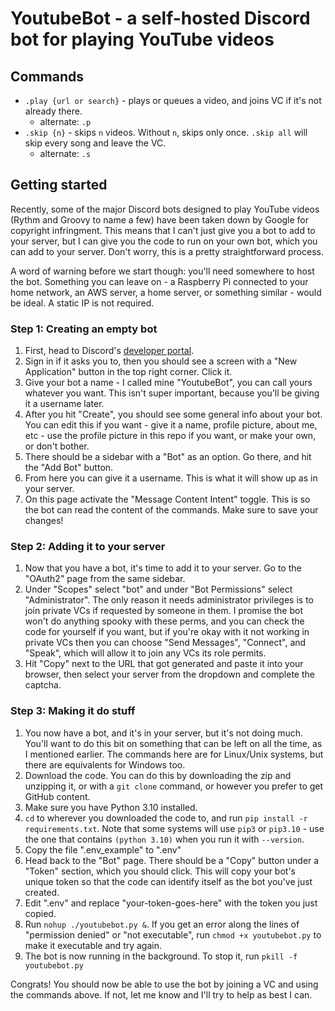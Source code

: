 # YoutubeBot - a self-hosted Discord bot for playing YouTube videos
## Commands
- `.play {url or search}` - plays or queues a video, and joins VC if it's not already there.
    - alternate: `.p`
- `.skip {n}` - skips `n` videos. Without `n`, skips only once. `.skip all` will skip every song and leave the VC.
    - alternate: `.s`

## Getting started
Recently, some of the major Discord bots designed to play YouTube videos (Rythm and Groovy to name a few) have been taken down by Google for copyright infringment. This means that I can't just give you a bot to add to your server, but I can give you the code to run on your own bot, which you can add to your server. Don't worry, this is a pretty straightforward process.

A word of warning before we start though: you'll need somewhere to host the bot. Something you can leave on - a Raspberry Pi connected to your home network, an AWS server, a home server, or something similar - would be ideal. A static IP is not required.

### Step 1: Creating an empty bot
1. First, head to Discord's [developer portal](https://discord.com/developers/applications).
2. Sign in if it asks you to, then you should see a screen with a "New Application" button in the top right corner. Click it.
3. Give your bot a name - I called mine "YoutubeBot", you can call yours whatever you want. This isn't super important, because you'll be giving it a username later.
4. After you hit "Create", you should see some general info about your bot. You can edit this if you want - give it a name, profile picture, about me, etc - use the profile picture in this repo if you want, or make your own, or don't bother.
5. There should be a sidebar with a "Bot" as an option. Go there, and hit the "Add Bot" button.
6. From here you can give it a username. This is what it will show up as in your server.
7. On this page activate the "Message Content Intent" toggle. This is so the bot can read the content of the commands. Make sure to save your changes!

### Step 2: Adding it to your server
1. Now that you have a bot, it's time to add it to your server. Go to the "OAuth2" page from the same sidebar.
2. Under "Scopes" select "bot" and under "Bot Permissions" select "Administrator". The only reason it needs administrator privileges is to join private VCs if requested by someone in them. I promise the bot won't do anything spooky with these perms, and you can check the code for yourself if you want, but if you're okay with it not working in private VCs then you can choose "Send Messages", "Connect", and "Speak", which will allow it to join any VCs its role permits.
3. Hit "Copy" next to the URL that got generated and paste it into your browser, then select your server from the dropdown and complete the captcha.

### Step 3: Making it do stuff
1. You now have a bot, and it's in your server, but it's not doing much. You'll want to do this bit on something that can be left on all the time, as I mentioned earlier. The commands here are for Linux/Unix systems, but there are equivalents for Windows too.
2. Download the code. You can do this by downloading the zip and unzipping it, or with a `git clone` command, or however you prefer to get GitHub content.
3. Make sure you have Python 3.10 installed.
4. `cd` to wherever you downloaded the code to, and run `pip install -r requirements.txt`. Note that some systems will use `pip3` or `pip3.10` - use the one that contains `(python 3.10)` when you run it with `--version`.
5. Copy the file ".env_example" to ".env"
6. Head back to the "Bot" page. There should be a "Copy" button under a "Token" section, which you should click. This will copy your bot's unique token so that the code can identify itself as the bot you've just created.
7. Edit ".env" and replace "your-token-goes-here" with the token you just copied.
8. Run `nohup ./youtubebot.py &`. If you get an error along the lines of "permission denied" or "not executable", run `chmod +x youtubebot.py` to make it executable and try again.
9. The bot is now running in the background. To stop it, run `pkill -f youtubebot.py`

Congrats! You should now be able to use the bot by joining a VC and using the commands above. If not, let me know and I'll try to help as best I can.
